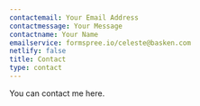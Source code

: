 ```yaml
---
contactemail: Your Email Address
contactmessage: Your Message
contactname: Your Name
emailservice: formspree.io/celeste@basken.com
netlify: false
title: Contact
type: contact
---
```


You can contact me here.